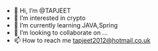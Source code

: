 - 👋 Hi, I’m @TAPJEET
- 👀 I’m interested in crypto
- 🌱 I’m currently learning JAVA,Spring
- 💞️ I’m looking to collaborate on ...
- 📫 How to reach me tapjeet2012@hotmail.co.uk

<!---
TAPJEET/TAPJEET is a ✨ special ✨ repository because its `README.md` (this file) appears on your GitHub profile.
You can click the Preview link to take a look at your changes.
--->
